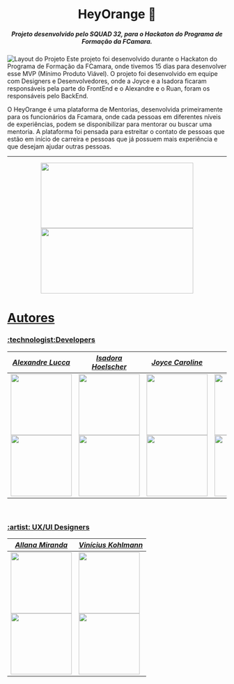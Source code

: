 <h1 align="center">HeyOrange 🍊</h1>

<h5 align="center">Projeto desenvolvido pelo SQUAD 32, para o Hackaton do Programa de Formação da FCamara.</h5>

<img src = "https://cdn.discordapp.com/attachments/958876722193895484/964352798487638026/Captura_de_tela_de_2022-04-14_23-12-23.png" alt="Layout do Projeto">
Este projeto foi desenvolvido durante o Hackaton do Programa de Formação da FCamara, onde tivemos 15 dias para desenvolver esse MVP (Mínimo Produto Viável). O projeto foi desenvolvido em equipe com Designers e Desenvolvedores, onde a Joyce e a Isadora ficaram responsáveis pela parte do FrontEnd e o Alexandre e o Ruan, foram os responsáveis pelo BackEnd.

O HeyOrange é uma plataforma de Mentorias, desenvolvida primeiramente para os funcionários da Fcamara, onde cada pessoas em diferentes níveis de experiências, podem se disponibilizar para mentorar ou buscar uma mentoria. A plataforma foi pensada para estreitar o contato de pessoas que estão em início de carreira e pessoas que já possuem mais experiência e que desejam ajudar outras pessoas.

<hr>
<div align="center">
  <a href="https://github.com/project-heyorange">
  <img height="150em" width="350em" src="https://github-readme-stats.vercel.app/api?username=project-heyorange&show_icons=true&theme=codeSTACKr&include_all_commits=true&count_private=true"/>
   <img height="150em" width="350em" src="https://github-readme-stats.vercel.app/api/top-langs/?username=project-heyorange&layout=compact&langs_count=7&theme=codeSTACKr"/>
</div>
 
  


<h1>Autores</h1>
  <h3>:technologist:Developers</h3>
  
  |_Alexandre Lucca_|_Isadora Hoelscher_|_Joyce Caroline_|_Ruan Dias_|
|---|---|---|---|
|<img src="https://github.com/alexamorim17.png" width="140"><br><a href="https://www.linkedin.com/in/alexandre-amorim-38039b1a3" target="_blank"><img src="https://img.shields.io/badge/-LinkedIn-%230077B5?style=for-the-badge&logo=linkedin&logoColor=white" target="_blank" width="140"></a>|<img src="https://github.com/isahoelscher.png" width="140"><br><a href="https://www.linkedin.com/in/isadorahoelscher" target="_blank" width="140"><img src="https://img.shields.io/badge/-LinkedIn-%230077B5?style=for-the-badge&logo=linkedin&logoColor=white" target="_blank" width="140"></a>|<img src="https://github.com/joyce-caroline.png" width="140"><br> <a href="https://www.linkedin.com/in/joyce-caroline-5a2522127" target="_blank" width="140"><img src="https://img.shields.io/badge/-LinkedIn-%230077B5?style=for-the-badge&logo=linkedin&logoColor=white" target="_blank" width="140"></a> |<img src="https://github.com/ruandias.png" width="140"><br> <a href="https://www.linkedin.com/in/ruanndias" target="_blank" width="140"><img src="https://img.shields.io/badge/-LinkedIn-%230077B5?style=for-the-badge&logo=linkedin&logoColor=white" target="_blank" width="140"></a> 
  
  <br>
  
  
  <h3>:artist: UX/UI Designers</h3>
  
  |_Allana Miranda_|_Vinícius Kohlmann_|
|---|---|
|<img src="https://media-exp1.licdn.com/dms/image/C5603AQGoEn7PTfgbKA/profile-displayphoto-shrink_800_800/0/1621007576480?e=1655337600&v=beta&t=Jdyo0eiJ7WZrP49NU0u3pTP7WbIi4khVIy4j2SYZ_Zw" width="140"><br><a href="https://www.linkedin.com/in/allanamiranda-ux-ui/" target="_blank" width = "140"><img src="https://img.shields.io/badge/-LinkedIn-%230077B5?style=for-the-badge&logo=linkedin&logoColor=white" target="_blank" width = "140"></a> |<img src="https://media-exp1.licdn.com/dms/image/C4E03AQFyFHGppKv12A/profile-displayphoto-shrink_800_800/0/1647468381151?e=1655337600&v=beta&t=DkXw7vtVqDjWZ-nsC3KiHRNCvekJ42jwrO99iZ8-NCs" width="140"> <br>  <a href="https://www.linkedin.com/in/vinicius-jardim-kohlmann-a31665227" target="_blank" width = "140"><img src="https://img.shields.io/badge/-LinkedIn-%230077B5?style=for-the-badge&logo=linkedin&logoColor=white" target="_blank" width = "140"></a>
 
  
  
  
